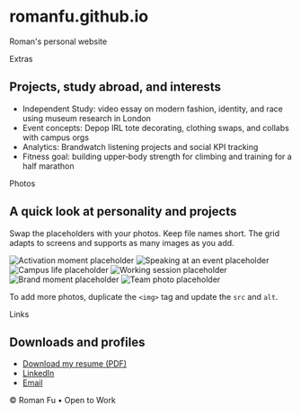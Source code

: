 # romanfu.github.io
Roman's personal website
<!DOCTYPE html>
</div>
<div class="card">
<span class="kicker">Extras</span>
<h2>Projects, study abroad, and interests</h2>
<ul>
<li>Independent Study: video essay on modern fashion, identity, and race using museum research in London</li>
<li>Event concepts: Depop IRL tote decorating, clothing swaps, and collabs with campus orgs</li>
<li>Analytics: Brandwatch listening projects and social KPI tracking</li>
<li>Fitness goal: building upper‑body strength for climbing and training for a half marathon</li>
</ul>
</div>
</div>
</section>


<div class="band"></div>


<section id="photos" class="card">
<span class="kicker">Photos</span>
<h2>A quick look at personality and projects</h2>
<p>Swap the placeholders with your photos. Keep file names short. The grid adapts to screens and supports as many images as you add.</p>
<div class="gallery">
<!-- Replace each src with your own image URLs or paths in your repo (e.g., /images/roman-01.jpg) -->
<img src="https://images.unsplash.com/photo-1519085360753-af0119f7cbe7?q=80&w=800&auto=format&fit=crop" alt="Activation moment placeholder" />
<img src="https://images.unsplash.com/photo-1517263904808-5dc91e3e7044?q=80&w=800&auto=format&fit=crop" alt="Speaking at an event placeholder" />
<img src="https://images.unsplash.com/photo-1507537297725-24a1c029d3ca?q=80&w=800&auto=format&fit=crop" alt="Campus life placeholder" />
<img src="https://images.unsplash.com/photo-1519681393784-d120267933ba?q=80&w=800&auto=format&fit=crop" alt="Working session placeholder" />
<img src="https://images.unsplash.com/photo-1492724441997-5dc865305da7?q=80&w=800&auto=format&fit=crop" alt="Brand moment placeholder" />
<img src="https://images.unsplash.com/photo-1492684223066-81342ee5ff30?q=80&w=800&auto=format&fit=crop" alt="Team photo placeholder" />
</div>
<p class="notice">To add more photos, duplicate the <code>&lt;img&gt;</code> tag and update the <code>src</code> and <code>alt</code>.</p>
</section>


<section class="card">
<span class="kicker">Links</span>
<h2>Downloads and profiles</h2>
<ul>
<li><a href="#" onclick="alert('Add your resume PDF to your repo and link it here, like /Roman-Fu-Resume.pdf'); return false;">Download my resume (PDF)</a></li>
<li><a href="https://www.linkedin.com/in/roman-fu-6142561b3/" target="_blank" rel="noopener">LinkedIn</a></li>
<li><a href="mailto:fumanro88@gmail.com">Email</a></li>
</ul>
</section>


<footer class="footer">
<div>© <span id="y"></span> Roman Fu • <span class="badge">Open to Work</span></div>
</footer>
</main>


<script>
// Year stamp
document.getElementById('y').textContent = new Date().getFullYear();
</script>
</body>
</html>
